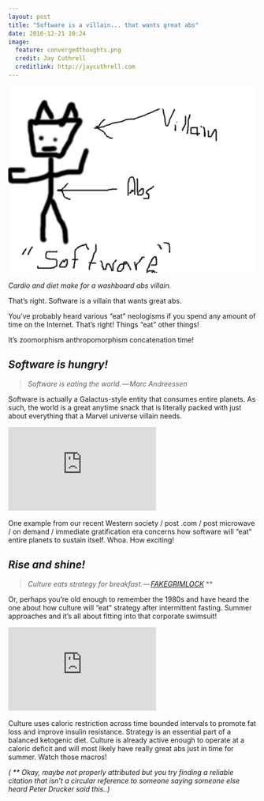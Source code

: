 ```yaml
---
layout: post
title: "Software is a villain... that wants great abs"
date: 2016-12-21 10:24
image:
  feature: convergedthoughts.png
  credit: Jay Cuthrell
  creditlink: http://jaycuthrell.com
---
```


![](/images/villain.png)

_Cardio and diet make for a washboard abs villain._

That’s right. Software is a villain that wants great abs.

You’ve probably heard various “eat” neologisms if you spend any amount of time
on the Internet. That’s right! Things “eat” other things!

It’s zoomorphism anthropomorphism concatenation time!

## _Software is hungry!_

>
> _Software is eating the world. — Marc Andreessen_
>

Software is actually a Galactus-style entity that consumes entire planets. As
such, the world is a great anytime snack that is literally packed with just
about everything that a Marvel universe villain needs.

<iframe src="https://www.youtube.com/embed/xdgJRTBmdMc?feature=oembed" width="300" height="169" frameborder="0" scrolling="no"></iframe>

One example from our recent Western society / post .com / post microwave / on
demand / immediate gratification era concerns how software will “eat” entire
planets to sustain itself. Whoa. How exciting!


## _Rise and shine!_

>
> _Culture eats strategy for breakfast. — [FAKEGRIMLOCK](https://twitter.com/FAKEGRIMLOCK)_ **
>

Or, perhaps you’re old enough to remember the 1980s and have heard the one about
how culture will “eat” strategy after intermittent fasting. Summer approaches
and it’s all about fitting into that corporate swimsuit!

<iframe src="https://www.youtube.com/embed/EpPlM6TT9rY?feature=oembed" width="300" height="169" frameborder="0" scrolling="no"></iframe>

Culture uses caloric restriction across time bounded intervals to promote fat
loss and improve insulin resistance. Strategy is an essential part of a balanced
ketogenic diet. Culture is already active enough to operate at a caloric deficit
and will most likely have really great abs just in time for summer. Watch those
macros!

_( ** Okay, maybe not properly attributed but you try finding a reliable
citation that isn’t a circular reference to someone saying someone else heard
Peter Drucker said this..)_
